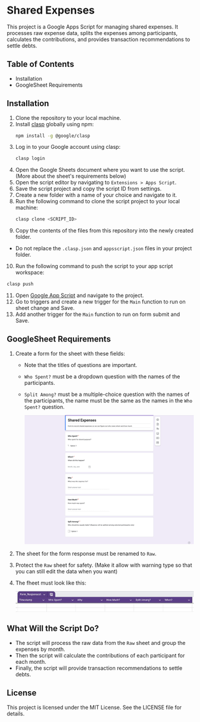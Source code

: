# Shared Expenses

This project is a Google Apps Script for managing shared expenses. It processes raw expense data, splits the expenses among participants, calculates the contributions, and provides transaction recommendations to settle debts.

## Table of Contents

- Installation
- GoogleSheet Requirements

## Installation

1. Clone the repository to your local machine.
2. Install [clasp](https://github.com/google/clasp) globally using npm:
   ```sh
   npm install -g @google/clasp
   ```
3. Log in to your Google account using clasp:
   ```sh
   clasp login
   ```
4. Open the Google Sheets document where you want to use the script. (More about the sheet's requirements below)
5. Open the script editor by navigating to `Extensions > Apps Script`.
6. Save the script project and copy the script ID from settings.
7. Create a new folder with a name of your choice and navigate to it.
8. Run the following command to clone the script project to your local machine:
   ```sh
   clasp clone <SCRIPT_ID>
   ```
9. Copy the contents of the files from this repository into the newly created folder.
  - Do not replace the `.clasp.json` and `appsscript.json` files in your project folder.
10. Run the following command to push the script to your app script workspace:
   ```sh
   clasp push
   ```
11. Open [Google App Script](https://script.google.com/) and navigate to the project.
12. Go to triggers and create a new trigger for the `Main` function to run on sheet change and Save.
13. Add another trigger for the `Main` function to run on form submit and Save.


## GoogleSheet Requirements

1. Create a form for the sheet with these fields:
    - Note that the titles of questions are important.
    - `Who Spent?` must be a dropdown question with the names of the participants.
    - `Split Among?` must be a multiple-choice question with the names of the participants, the name must be the same as the names in the `Who Spent?` question.
    
      ![alt text](SampleForm.png)

2. The sheet for the form response must be renamed to `Raw`.
3. Protect the `Raw` sheet for safety. (Make it allow with warning type so that you can still edit the data when you want)
4. The fheet must look like this:
  
    ![alt text](SheetScreenshot.png)


## What Will the Script Do?
- The script will process the raw data from the `Raw` sheet and group the expenses by month.
- Then the script will calculate the contributions of each participant for each month.
- Finally, the script will provide transaction recommendations to settle debts.

## License

This project is licensed under the MIT License. See the LICENSE file for details.
